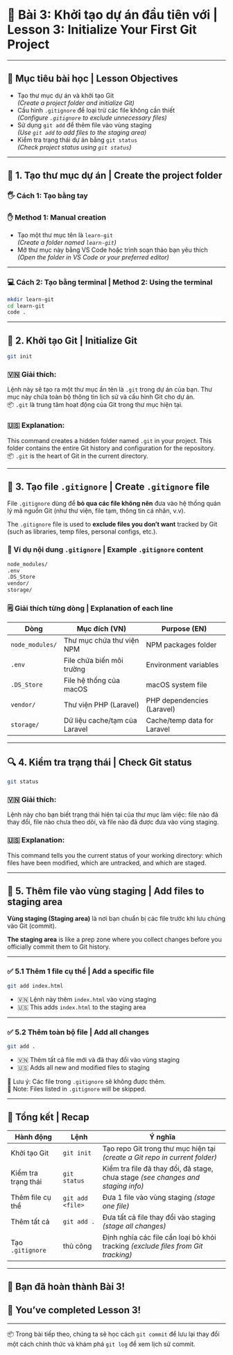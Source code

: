 # 📘 Bài 3: Khởi tạo dự án đầu tiên với | Lesson 3: Initialize Your First Git Project

---

## 🎯 Mục tiêu bài học | Lesson Objectives

- Tạo thư mục dự án và khởi tạo Git  
  *(Create a project folder and initialize Git)*  
- Cấu hình `.gitignore` để loại trừ các file không cần thiết  
  *(Configure `.gitignore` to exclude unnecessary files)*  
- Sử dụng `git add` để thêm file vào vùng staging  
  *(Use `git add` to add files to the staging area)*  
- Kiểm tra trạng thái dự án bằng `git status`  
  *(Check project status using `git status`)*

---

## 📁 1. Tạo thư mục dự án | Create the project folder

### 🖐️ Cách 1: Tạo bằng tay  
### ✋ Method 1: Manual creation

- Tạo một thư mục tên là `learn-git`  
  *(Create a folder named `learn-git`)*
- Mở thư mục này bằng VS Code hoặc trình soạn thảo bạn yêu thích  
  *(Open the folder in VS Code or your preferred editor)*

---

### 💻 Cách 2: Tạo bằng terminal | Method 2: Using the terminal

```bash
mkdir learn-git
cd learn-git
code .
```

---

## 🌱 2. Khởi tạo Git | Initialize Git

```bash
git init
```

### 🇻🇳 Giải thích:  
Lệnh này sẽ tạo ra một thư mục ẩn tên là `.git` trong dự án của bạn. Thư mục này chứa toàn bộ thông tin lịch sử và cấu hình Git cho dự án.  
📦 `.git` là trung tâm hoạt động của Git trong thư mục hiện tại.

### 🇺🇸 Explanation:  
This command creates a hidden folder named `.git` in your project. This folder contains the entire Git history and configuration for the repository.  
📦 `.git` is the heart of Git in the current directory.

---

## 📂 3. Tạo file `.gitignore` | Create `.gitignore` file

File `.gitignore` dùng để **bỏ qua các file không nên** đưa vào hệ thống quản lý mã nguồn Git (như thư viện, file tạm, thông tin cá nhân, v.v).

The `.gitignore` file is used to **exclude files you don’t want** tracked by Git (such as libraries, temp files, personal configs, etc.).

### 📝 Ví dụ nội dung `.gitignore` | Example `.gitignore` content

```bash
node_modules/
.env
.DS_Store
vendor/
storage/
```

### 🗒️ Giải thích từng dòng | Explanation of each line

| Dòng | Mục đích (VN) | Purpose (EN) |
|------|---------------|--------------|
| `node_modules/` | Thư mục chứa thư viện NPM | NPM packages folder |
| `.env` | File chứa biến môi trường | Environment variables |
| `.DS_Store` | File hệ thống của macOS | macOS system file |
| `vendor/` | Thư viện PHP (Laravel) | PHP dependencies (Laravel) |
| `storage/` | Dữ liệu cache/tạm của Laravel | Cache/temp data for Laravel |

---

## 🔍 4. Kiểm tra trạng thái | Check Git status

```bash
git status
```

### 🇻🇳 Giải thích:  
Lệnh này cho bạn biết trạng thái hiện tại của thư mục làm việc: file nào đã thay đổi, file nào chưa theo dõi, và file nào đã được đưa vào vùng staging.

### 🇺🇸 Explanation:  
This command tells you the current status of your working directory: which files have been modified, which are untracked, and which are staged.

---

## 🧪 5. Thêm file vào vùng staging | Add files to staging area

**Vùng staging (Staging area)** là nơi bạn chuẩn bị các file trước khi lưu chúng vào Git (commit).

**The staging area** is like a prep zone where you collect changes before you officially commit them to Git history.

---

### ✅ 5.1 Thêm 1 file cụ thể | Add a specific file

```bash
git add index.html
```

- 🇻🇳 Lệnh này thêm `index.html` vào vùng staging  
- 🇺🇸 This adds `index.html` to the staging area

---

### ✅ 5.2 Thêm toàn bộ file | Add all changes

```bash
git add .
```

- 🇻🇳 Thêm tất cả file mới và đã thay đổi vào vùng staging  
- 🇺🇸 Adds all new and modified files to staging

📌 Lưu ý: Các file trong `.gitignore` sẽ không được thêm.  
📌 Note: Files listed in `.gitignore` will be skipped.

---

## 🧠 Tổng kết | Recap

| Hành động | Lệnh | Ý nghĩa |
|----------|------|--------|
| Khởi tạo Git | `git init` | Tạo repo Git trong thư mục hiện tại *(create a Git repo in current folder)* |
| Kiểm tra trạng thái | `git status` | Kiểm tra file đã thay đổi, đã stage, chưa stage *(see changes and staging info)* |
| Thêm file cụ thể | `git add <file>` | Đưa 1 file vào vùng staging *(stage one file)* |
| Thêm tất cả | `git add .` | Đưa tất cả file thay đổi vào staging *(stage all changes)* |
| Tạo `.gitignore` | thủ công | Định nghĩa các file cần loại bỏ khỏi tracking *(exclude files from Git tracking)* |

---

## 🎉 Bạn đã hoàn thành Bài 3!  
## 🎉 You’ve completed Lesson 3!

---

📦 Trong bài tiếp theo, chúng ta sẽ học cách `git commit` để lưu lại thay đổi một cách chính thức và khám phá `git log` để xem lịch sử commit.
